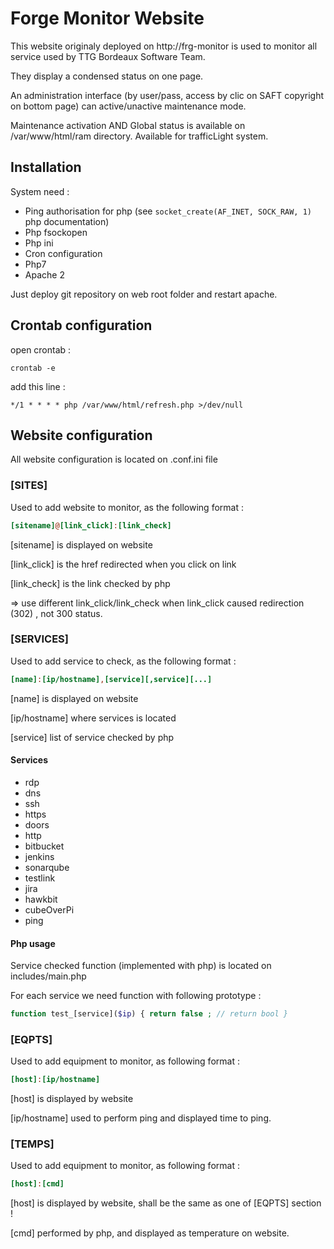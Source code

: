 # Forge Monitor Website

This website originaly deployed on http://frg-monitor is used to monitor all service used by TTG Bordeaux Software Team.

They display a condensed status on one page. 

 An administration interface (by user/pass, access by clic on SAFT copyright on bottom page) can active/unactive maintenance mode.

Maintenance activation AND Global status is available on /var/www/html/ram directory. Available for trafficLight system. 

## Installation

System need : 

- Ping authorisation for php (see `socket_create(AF_INET, SOCK_RAW, 1)` php documentation)
- Php fsockopen
- Php ini
- Cron configuration
- Php7
- Apache 2

Just deploy git repository on web root folder and restart apache.

## Crontab configuration

open crontab : 

```shell
crontab -e 
```

add this line : 

```shell
*/1 * * * * php /var/www/html/refresh.php >/dev/null
```

## Website configuration

All website configuration is located on .conf.ini file 

### [SITES] 

Used to add website to monitor, as the following format : 

```ini
[sitename]@[link_click]:[link_check]
```

[sitename] is displayed on website

[link_click] is the href redirected when you click on link

[link_check] is the link checked by php

=> use different link_click/link_check when link_click caused redirection (302) , not 300 status.

### [SERVICES]

Used to add service to check, as the following format : 

```ini
[name]:[ip/hostname],[service][,service][...]
```

 [name] is displayed on website

[ip/hostname] where services is located

[service] list of service checked by php

#### Services 

- rdp
- dns
- ssh
- https
- doors
- http
- bitbucket
- jenkins
- sonarqube
- testlink
- jira
- hawkbit
- cubeOverPi
- ping

#### Php usage

Service checked function (implemented with php) is located on includes/main.php

For each service we need function with following prototype :

```php
function test_[service]($ip) { return false ; // return bool }
```

###  [EQPTS]

Used to add equipment to monitor, as following format :

```ini
[host]:[ip/hostname]
```

 [host] is displayed by website

[ip/hostname] used to perform ping and displayed time to ping.

### [TEMPS]

Used to add equipment to monitor, as following format :

```ini
[host]:[cmd]
```

[host] is displayed by website, shall be the same as one of [EQPTS] section !

[cmd] performed by php, and displayed as temperature on website.
